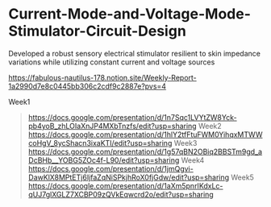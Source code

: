 # Current-Mode-and-Voltage-Mode-Stimulator-Circuit-Design
Developed a robust sensory electrical  stimulator resilient to skin impedance variations while utilizing constant current and voltage sources

https://fabulous-nautilus-178.notion.site/Weekly-Report-1a2990d7e8c0445bb306c2cdf9c2887e?pvs=4

Week1
> https://docs.google.com/presentation/d/1n7Sqc1LVYtZW8Yck-pb4yoB_zhLOIaXnJP4MXbTnzfs/edit?usp=sharing
Week2
> https://docs.google.com/presentation/d/1hlY2tfFtuFWM0YihqxMTWWcoHgV_8ycShacn3ixaKTI/edit?usp=sharing
Week3
> https://docs.google.com/presentation/d/1g57qBN2OBiq2BBSTm9gd_aDcBHb__YOBG5ZOc4f-L90/edit?usp=sharing 
Week4
> https://docs.google.com/presentation/d/1jmQgvi-DawKlX8MPtETj6IjfaZqNiSPkjhRoX0fjGdw/edit?usp=sharing 
Week5
> https://docs.google.com/presentation/d/1aXm5pnrIKdxLc-qUJ7glXGLZ7XCBP09zQVkEqwcrd2o/edit?usp=sharing
